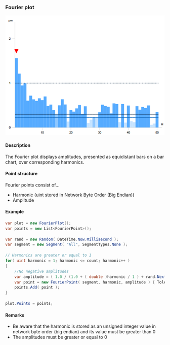 [preview]: gfx/Fourier.png "Fourier plot"
<br/>
### Fourier plot

![Fourier plot][preview]

#### Description

The Fourier plot displays amplitudes, presented as equidistant bars on a bar chart, over corresponding harmonics.

#### Point structure

Fourier points consist of...

* Harmonic (uint stored in Network Byte Order (Big Endian))
* Amplitude

#### Example

```csharp
var plot = new FourierPlot();
var points = new List<FourierPoint>();

var rand = new Random( DateTime.Now.Millisecond );
var segment = new Segment( "All", SegmentTypes.None );

// Harmonics are greater or equal to 1
for( uint harmonic = 1; harmonic <= count; harmonic++ )
{
	//No negative amplitudes
	var amplitude = ( 1.0 / (1.0 + ( double )harmonic / 1 ) + rand.NextDouble() * 0.2 ) * 0.0025;
	var point = new FourierPoint( segment, harmonic, amplitude ) { Tolerance = new Tolerance( null, 0.0003 ) };
	points.Add( point );
}

plot.Points = points;
```
#### Remarks
* Be aware that the harmonic is stored as an unsigned integer value in network byte order (big endian) and its value must be greater than 0
* The amplitudes must be greater or equal to 0 
<br/>
<br/>
